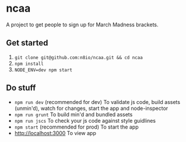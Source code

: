 # ncaa
A project to get people to sign up for March Madness brackets.

## Get started
1. `git clone git@github.com:n8io/ncaa.git && cd ncaa`
2. `npm install`
3. `NODE_ENV=dev npm start`

## Do stuff
* `npm run dev` (recommended for dev) To validate js code, build assets (unmin'd), watch for changes, start the app and node-inspector
* `npm run grunt` To build min'd and bundled assets
* `npm run jscs` To check your js code against style guidlines
* `npm start` (recommended for prod) To start the app
* [http://localhost:3000](http://localhost:3000) To view app
